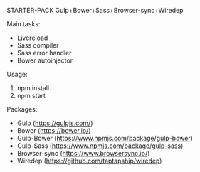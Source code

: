 STARTER-PACK Gulp+Bower+Sass+Browser-sync+Wiredep

Main tasks:
 - Livereload
 - Sass compiler
 - Sass error handler
 - Bower autoinjector

Usage:
 1. npm install
 2. npm start

Packages:
 - Gulp (https://gulpjs.com/)
 - Bower (https://bower.io/)
 - Gulp-Bower (https://www.npmjs.com/package/gulp-bower)
 - Gulp-Sass (https://www.npmjs.com/package/gulp-sass)
 - Browser-sync (https://www.browsersync.io/)
 - Wiredep (https://github.com/taptapship/wiredep)
